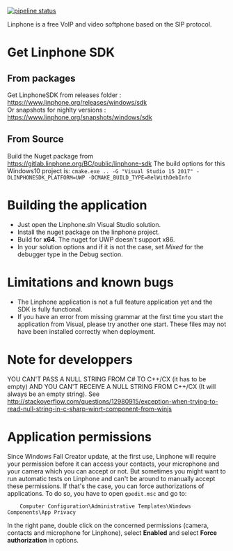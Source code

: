 [![pipeline status](https://gitlab.linphone.org/BC/public/linphone-windows10/badges/master/pipeline.svg)](https://gitlab.linphone.org/BC/public/linphone-windows10/commits/master)

Linphone is a free VoIP and video softphone based on the SIP protocol.

# Get Linphone SDK

## From packages

Get LinphoneSDK from releases folder : https://www.linphone.org/releases/windows/sdk  
Or snapshots for nighlty versions : https://www.linphone.org/snapshots/windows/sdk

## From Source

Build the Nuget package from  https://gitlab.linphone.org/BC/public/linphone-sdk
The build options for this Windows10 project is:
`cmake.exe .. -G "Visual Studio 15 2017" -DLINPHONESDK_PLATFORM=UWP -DCMAKE_BUILD_TYPE=RelWithDebInfo`

# Building the application

* Just open the Linphone.sln Visual Studio solution.
* Install the nuget package on the linphone project.
* Build for **x64**. The nuget for UWP doesn't support x86.
* In your solution options and if it is not the case, set *Mixed* for the debugger type in the Debug section.

# Limitations and known bugs

* The Linphone application is not a full feature application yet and the SDK is fully functional.
* If you have an error from missing grammar at the first time you start the application from Visual, please try another one start. These files may not have been installed correctly when deployment.

# Note for developpers

YOU CAN'T PASS A NULL STRING FROM C# TO C++/CX (it has to be empty) AND YOU CAN'T RECEIVE A NULL STRING FROM C++/CX (It will always be an empty string).
See http://stackoverflow.com/questions/12980915/exception-when-trying-to-read-null-string-in-c-sharp-winrt-component-from-winjs

# Application permissions

Since Windows Fall Creator update, at the first use, Linphone will require your permission before it can access your contacts, your microphone and your camera which you can accept or not.
But sometimes you might want to run automatic tests on Linphone and can't be around to manually accept these permissions.
If that's the case, you can force authorizations of applications. To do so, you have to open `gpedit.msc` and go to:

        Computer Configuration\Administrative Templates\Windows Components\App Privacy

In the right pane, double click on the concerned permissions (camera, contacts and microphone for Linphone), select **Enabled** and select **Force authorization** in options.
